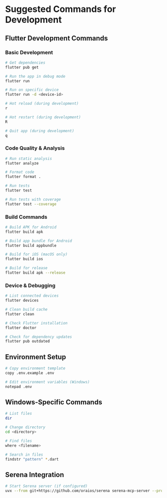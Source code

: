 # Suggested Commands for Development

## Flutter Development Commands

### Basic Development
```bash
# Get dependencies
flutter pub get

# Run the app in debug mode
flutter run

# Run on specific device
flutter run -d <device-id>

# Hot reload (during development)
r

# Hot restart (during development)
R

# Quit app (during development)
q
```

### Code Quality & Analysis
```bash
# Run static analysis
flutter analyze

# Format code
flutter format .

# Run tests
flutter test

# Run tests with coverage
flutter test --coverage
```

### Build Commands
```bash
# Build APK for Android
flutter build apk

# Build app bundle for Android
flutter build appbundle

# Build for iOS (macOS only)
flutter build ios

# Build for release
flutter build apk --release
```

### Device & Debugging
```bash
# List connected devices
flutter devices

# Clean build cache
flutter clean

# Check Flutter installation
flutter doctor

# Check for dependency updates
flutter pub outdated
```

## Environment Setup
```bash
# Copy environment template
copy .env.example .env

# Edit environment variables (Windows)
notepad .env
```

## Windows-Specific Commands
```bash
# List files
dir

# Change directory
cd <directory>

# Find files
where <filename>

# Search in files
findstr "pattern" *.dart
```

## Serena Integration
```bash
# Start Serena server (if configured)
uvx --from git+https://github.com/oraios/serena serena-mcp-server --project . --context ide-assistant
```